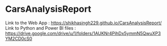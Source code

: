 # CarsAnalysisReport

Link to the Web App : https://shikhasingh229.github.io/CarsAnalysisReport/
Link to Python and Power BI files : https://drive.google.com/drive/u/1/folders/1AUKNr4PihDx5ymmN5QwuXP3YM2CD0cS0

